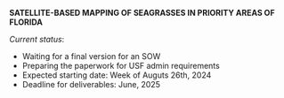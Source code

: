 **SATELLITE-BASED MAPPING OF SEAGRASSES IN PRIORITY AREAS OF FLORIDA**

_Current status_:

- Waiting for a final version for an SOW
- Preparing the paperwork for USF admin requirements
- Expected starting date: Week of Auguts 26th, 2024
- Deadline for deliverables: June, 2025


